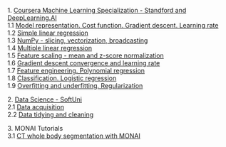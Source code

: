 <p>
1. <a href="https://www.coursera.org/specializations/machine-learning-introduction">Coursera Machine Learning Specialization - Standford and DeepLearning.AI</a>
<br>1.1 <a href="1.01_Model%20representation.%20Cost%20function.%20Gradient%20descent.%20Learning%20rate.ipynb">Model representation. Cost function. Gradient descent. Learning rate</a>
<br>1.2 <a href="1.02_Simple%20linear%20regression.ipynb">Simple linear regression</a>
<br>1.3 <a href="1.03_NumPy%20-%20slicing%2C%20vectorization%2C%20broadcasting.ipynb">NumPy - slicing, vectorization, broadcasting</a>
<br>1.4 <a href="1.04_Multiple%20linear%20regression.ipynb">Multiple linear regression</a>
<br>1.5 <a href="1.05_Feature%20scaling%20-%20mean%20and%20z-score%20normalization.ipynb">Feature scaling - mean and z-score normalization</a>
<br>1.6 <a href="1.06_Gradient%20descent%20convergence%20and%20learning%20rate.ipynb">Gradient descent convergence and learning rate</a> 
<br>1.7 <a href="1.07_%20Feature%20engineering.%20Polynomial%20regression.ipynb">Feature engineering. Polynomial regression</a>
<br>1.8 <a href="1.08_Classification.%20Logistic%20regression.ipynb">Classification. Logistic regression</a> 
<br>1.9 <a href="1.09_Overfitting%20and%20underfitting.%20Regularization.ipynb">Overfitting and underfitting. Regularization</a> 
<p>
2. <a href="https://softuni.bg/opencourses/data-science">Data Science - SoftUni</a>
<br>2.1 <a href="2.01_Data%20acquisition.ipynb">Data acquisition</a>
<br>2.2 <a href="2.02_Data%20tidying%20and%20cleaning.ipynb">Data tidying and cleaning</a>
</p>
<p>
3. MONAI Tutorials
<br>3.1 <a href="3.01_CT%20Whole%20Body%20Segmentation%20with%20MONAI.ipynb">CT whole body segmentation with MONAI</a>
</p>